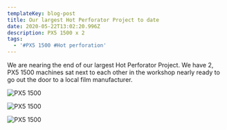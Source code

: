 ```yaml
---
templateKey: blog-post
title: Our largest Hot Perforator Project to date
date: 2020-05-22T13:02:20.996Z
description: PX5 1500 x 2
tags:
  - '#PX5 1500 #Hot perforation'
---
```

We are nearing the end of our largest Hot Perforator Project.  We have 2, PX5 1500 machines sat next to each other in the workshop nearly ready to go out the door to a local film manufacturer.

![PX5 1500](/img/double-machine-project-1.jpg)

![PX5 1500](/img/double-machine-project-3.jpg)

![PX5 1500](/img/double-machine-project-2.jpg)
